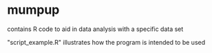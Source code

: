 # mumpup

contains R code to aid in data analysis with a specific data set

"script_example.R" illustrates how the program is intended to be used
